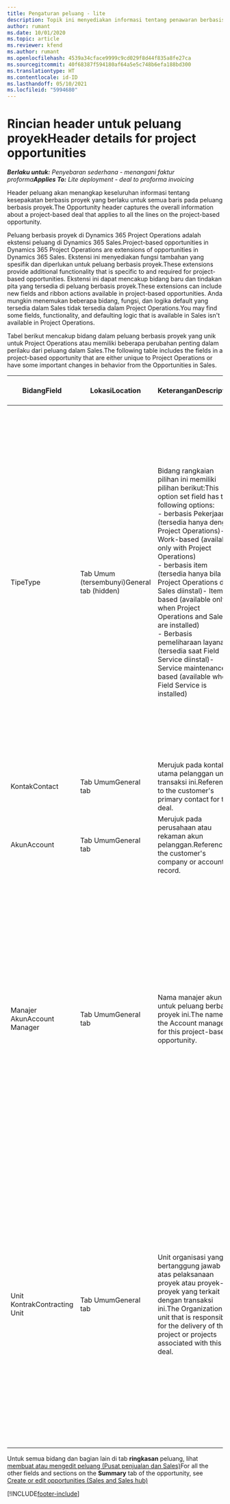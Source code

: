 ```yaml
---
title: Pengaturan peluang - lite
description: Topik ini menyediakan informasi tentang penawaran berbasis proyek dan baris peluang berbasis proyek.
author: rumant
ms.date: 10/01/2020
ms.topic: article
ms.reviewer: kfend
ms.author: rumant
ms.openlocfilehash: 4539a34cface9999c9cd029f8d44f835a8fe27ca
ms.sourcegitcommit: 40f68387f594180af64a5e5c748b6efa188bd300
ms.translationtype: HT
ms.contentlocale: id-ID
ms.lasthandoff: 05/10/2021
ms.locfileid: "5994680"
---
```

# <a name="header-details-for-project-opportunities"></a><span data-ttu-id="faa23-103">Rincian header untuk peluang proyek</span><span class="sxs-lookup"><span data-stu-id="faa23-103">Header details for project opportunities</span></span>

<span data-ttu-id="faa23-104">_**Berlaku untuk:** Penyebaran sederhana - menangani faktur proforma_</span><span class="sxs-lookup"><span data-stu-id="faa23-104">_**Applies To:** Lite deployment - deal to proforma invoicing_</span></span>

<span data-ttu-id="faa23-105">Header peluang akan menangkap keseluruhan informasi tentang kesepakatan berbasis proyek yang berlaku untuk semua baris pada peluang berbasis proyek.</span><span class="sxs-lookup"><span data-stu-id="faa23-105">The Opportunity header captures the overall information about a project-based deal that applies to all the lines on the project-based opportunity.</span></span>

<span data-ttu-id="faa23-106">Peluang berbasis proyek di Dynamics 365 Project Operations adalah ekstensi peluang di Dynamics 365 Sales.</span><span class="sxs-lookup"><span data-stu-id="faa23-106">Project-based opportunities in Dynamics 365 Project Operations are extensions of opportunities in Dynamics 365 Sales.</span></span> <span data-ttu-id="faa23-107">Ekstensi ini menyediakan fungsi tambahan yang spesifik dan diperlukan untuk peluang berbasis proyek.</span><span class="sxs-lookup"><span data-stu-id="faa23-107">These extensions provide additional functionality that is specific to and required for project-based opportunities.</span></span> <span data-ttu-id="faa23-108">Ekstensi ini dapat mencakup bidang baru dan tindakan pita yang tersedia di peluang berbasis proyek.</span><span class="sxs-lookup"><span data-stu-id="faa23-108">These extensions can include new fields and ribbon actions available in project-based opportunities.</span></span> <span data-ttu-id="faa23-109">Anda mungkin menemukan beberapa bidang, fungsi, dan logika default yang tersedia dalam Sales tidak tersedia dalam Project Operations.</span><span class="sxs-lookup"><span data-stu-id="faa23-109">You may find some fields, functionality, and defaulting logic that is available in Sales isn't available in Project Operations.</span></span>

<span data-ttu-id="faa23-110">Tabel berikut mencakup bidang dalam peluang berbasis proyek yang unik untuk Project Operations atau memiliki beberapa perubahan penting dalam perilaku dari peluang dalam Sales.</span><span class="sxs-lookup"><span data-stu-id="faa23-110">The following table includes the fields in a project-based opportunity that are either unique to Project Operations or have some important changes in behavior from the Opportunities in Sales.</span></span>

| <span data-ttu-id="faa23-111">**Bidang**</span><span class="sxs-lookup"><span data-stu-id="faa23-111">**Field**</span></span> | <span data-ttu-id="faa23-112">**Lokasi**</span><span class="sxs-lookup"><span data-stu-id="faa23-112">**Location**</span></span> | <span data-ttu-id="faa23-113">**Keterangan**</span><span class="sxs-lookup"><span data-stu-id="faa23-113">**Description**</span></span> | <span data-ttu-id="faa23-114">**Dampak hilir**</span><span class="sxs-lookup"><span data-stu-id="faa23-114">**Downstream impact**</span></span> |
| --- | --- | --- | --- |
| <span data-ttu-id="faa23-115">Tipe</span><span class="sxs-lookup"><span data-stu-id="faa23-115">Type</span></span> | <span data-ttu-id="faa23-116">Tab Umum (tersembunyi)</span><span class="sxs-lookup"><span data-stu-id="faa23-116">General tab (hidden)</span></span> | <span data-ttu-id="faa23-117">Bidang rangkaian pilihan ini memiliki pilihan berikut:</span><span class="sxs-lookup"><span data-stu-id="faa23-117">This option set field has the following options:</span></span></br><span data-ttu-id="faa23-118">- berbasis Pekerjaan (tersedia hanya dengan Project Operations)</span><span class="sxs-lookup"><span data-stu-id="faa23-118">- Work-based (available only with Project Operations)</span></span></br><span data-ttu-id="faa23-119">- berbasis item (tersedia hanya bila Project Operations dan Sales diinstal)</span><span class="sxs-lookup"><span data-stu-id="faa23-119">- Item-based (available only when Project Operations and Sales are installed)</span></span></br><span data-ttu-id="faa23-120">- Berbasis pemeliharaan layanan (tersedia saat Field Service diinstal)</span><span class="sxs-lookup"><span data-stu-id="faa23-120">- Service maintenance-based (available when Field Service is installed)</span></span> | <span data-ttu-id="faa23-121">Bila Anda menggunakan Project Operations, nilai bidang ini secara otomatis diatur ke **berbasis pekerjaan** yang mengelompokkan peluang sebagai berbasis proyek.</span><span class="sxs-lookup"><span data-stu-id="faa23-121">When you use Project Operations, this field value is automatically set to **Work-based** which classifies the Opportunity as project-based.</span></span> <span data-ttu-id="faa23-122">Sebuah Peluang harus berbasis proyek untuk mengaktifkan semua ekstensi dan fungsi khusus proyek di proses penjualan hilir untuk transaksi ini.</span><span class="sxs-lookup"><span data-stu-id="faa23-122">An Opportunity should be project-based to enable all project-specific extensions and functionality in the downstream sales process for this deal.</span></span> |
| <span data-ttu-id="faa23-123">Kontak</span><span class="sxs-lookup"><span data-stu-id="faa23-123">Contact</span></span> | <span data-ttu-id="faa23-124">Tab Umum</span><span class="sxs-lookup"><span data-stu-id="faa23-124">General tab</span></span> | <span data-ttu-id="faa23-125">Merujuk pada kontak utama pelanggan untuk transaksi ini.</span><span class="sxs-lookup"><span data-stu-id="faa23-125">Reference to the customer's primary contact for this deal.</span></span> | |
| <span data-ttu-id="faa23-126">Akun</span><span class="sxs-lookup"><span data-stu-id="faa23-126">Account</span></span> | <span data-ttu-id="faa23-127">Tab Umum</span><span class="sxs-lookup"><span data-stu-id="faa23-127">General tab</span></span> | <span data-ttu-id="faa23-128">Merujuk pada perusahaan atau rekaman akun pelanggan.</span><span class="sxs-lookup"><span data-stu-id="faa23-128">Reference to the customer's company or account record.</span></span> | |
| <span data-ttu-id="faa23-129">Manajer Akun</span><span class="sxs-lookup"><span data-stu-id="faa23-129">Account Manager</span></span> | <span data-ttu-id="faa23-130">Tab Umum</span><span class="sxs-lookup"><span data-stu-id="faa23-130">General tab</span></span> | <span data-ttu-id="faa23-131">Nama manajer akun untuk peluang berbasis proyek ini.</span><span class="sxs-lookup"><span data-stu-id="faa23-131">The name of the Account manager for this project-based opportunity.</span></span> | <span data-ttu-id="faa23-132">Manajer akun bertanggung jawab untuk mengelola hubungan dengan pelanggan melalui penyelesaian proyek ini.</span><span class="sxs-lookup"><span data-stu-id="faa23-132">The Account manager is responsible for managing the relationship with the customer through the completion of this project.</span></span> <span data-ttu-id="faa23-133">Berdasarkan rekaman sumber daya yang dapat dipesan terkait dengan manajer akun, unit kontrak menjadi default.</span><span class="sxs-lookup"><span data-stu-id="faa23-133">Based on the bookable resource record tied to the Account manager, the contracting unit is defaulted.</span></span> |
| <span data-ttu-id="faa23-134">Unit Kontrak</span><span class="sxs-lookup"><span data-stu-id="faa23-134">Contracting Unit</span></span> | <span data-ttu-id="faa23-135">Tab Umum</span><span class="sxs-lookup"><span data-stu-id="faa23-135">General tab</span></span> | <span data-ttu-id="faa23-136">Unit organisasi yang bertanggung jawab atas pelaksanaan proyek atau proyek-proyek yang terkait dengan transaksi ini.</span><span class="sxs-lookup"><span data-stu-id="faa23-136">The Organization unit that is responsible for the delivery of the project or projects associated with this deal.</span></span> | <span data-ttu-id="faa23-137">Unit kontrak adalah divisi perusahaan yang akan menyelesaikan proyek setelah transaksi ditutup.</span><span class="sxs-lookup"><span data-stu-id="faa23-137">The contracting unit is the division of the company that will complete the project(s) after the deal is closed.</span></span> <span data-ttu-id="faa23-138">Setiap unit kontrak memiliki mata uang, dan mata uang ini digunakan untuk melaporkan perkiraan dan biaya aktual yang timbul selama proyek.</span><span class="sxs-lookup"><span data-stu-id="faa23-138">Every contracting unit has a currency, and this currency is used to report estimated and actual costs incurred during the project.</span></span> |

<span data-ttu-id="faa23-139">Untuk semua bidang dan bagian lain di tab **ringkasan** peluang, lihat [membuat atau mengedit peluang (Pusat penjualan dan Sales)](/dynamics365/sales-enterprise/create-edit-opportunity-sales)</span><span class="sxs-lookup"><span data-stu-id="faa23-139">For all the other fields and sections on the **Summary** tab of the opportunity, see [Create or edit opportunities (Sales and Sales hub)](/dynamics365/sales-enterprise/create-edit-opportunity-sales)</span></span>


[!INCLUDE[footer-include](../../includes/footer-banner.md)]
